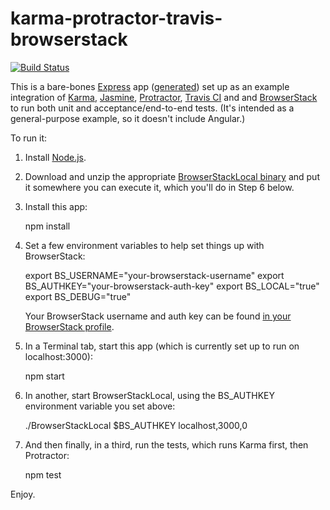 # karma-protractor-travis-browserstack

[![Build Status](https://travis-ci.org/cnunciato/karma-protractor-browserstack-example.svg?branch=master)](https://travis-ci.org/cnunciato/karma-protractor-browserstack-example)

This is a bare-bones [Express](http://expressjs.com/) app ([generated](http://expressjs.com/starter/generator.html)) 
set up as an example integration of [Karma](http://karma-runner.github.io/0.12/index.html), 
[Jasmine](http://jasmine.github.io/), [Protractor](https://angular.github.io/protractor),
[Travis CI](https://travis-ci.org) and
and [BrowserStack](http://browserstack.com) to run both unit and acceptance/end-to-end 
tests. (It's intended as a general-purpose example, so it doesn't include Angular.) 

To run it:

  1. Install [Node.js](https://nodejs.org/).

  2. Download and unzip the appropriate [BrowserStackLocal binary](https://www.browserstack.com/local-testing)
     and put it somewhere you can execute it, which you'll do in Step 6 below.
  
  3. Install this app:

        npm install

  4.  Set a few environment variables to help set things up with BrowserStack:

        export BS_USERNAME="your-browserstack-username"
        export BS_AUTHKEY="your-browserstack-auth-key"
        export BS_LOCAL="true"
        export BS_DEBUG="true"

      Your BrowserStack username and auth key can be found [in your BrowserStack profile](https://www.browserstack.com/accounts/automate).

  5. In a Terminal tab, start this app (which is currently set up to run on localhost:3000):

        npm start

  6. In another, start BrowserStackLocal, using the BS_AUTHKEY environment variable 
     you set above:

        ./BrowserStackLocal $BS_AUTHKEY localhost,3000,0

  7. And then finally, in a third, run the tests, which runs Karma first, then Protractor:

        npm test

Enjoy.
